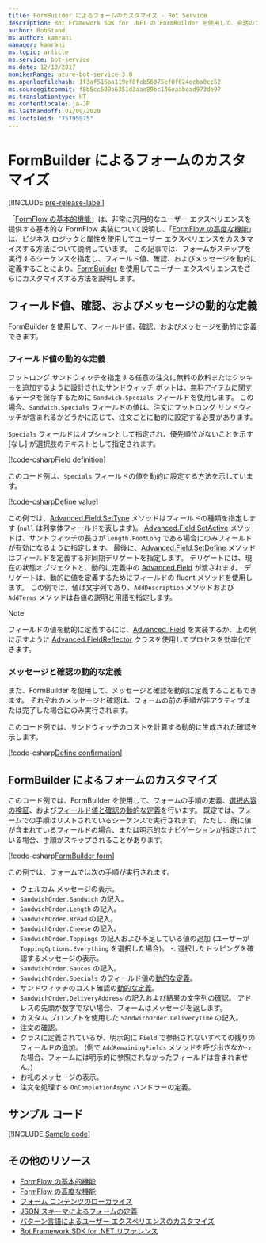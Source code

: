 ```yaml
---
title: FormBuilder によるフォームのカスタマイズ - Bot Service
description: Bot Framework SDK for .NET の FormBuilder を使用して、会話のフローとコンテンツを動的に変更およびカスタマイズする方法について説明します。
author: RobStand
ms.author: kamrani
manager: kamrani
ms.topic: article
ms.service: bot-service
ms.date: 12/13/2017
monikerRange: azure-bot-service-3.0
ms.openlocfilehash: 1f3af516aa119ef8fcb56075ef0f024ecba0cc52
ms.sourcegitcommit: f8b5cc509a6351d3aae89bc146eaabead973de97
ms.translationtype: HT
ms.contentlocale: ja-JP
ms.lasthandoff: 01/09/2020
ms.locfileid: "75795975"
---
```

# <a name="customize-a-form-using-formbuilder"></a>FormBuilder によるフォームのカスタマイズ

[!INCLUDE [pre-release-label](../includes/pre-release-label-v3.md)]

「[FormFlow の基本的機能](bot-builder-dotnet-formflow.md)」は、非常に汎用的なユーザー エクスペリエンスを提供する基本的な FormFlow 実装について説明し、「[FormFlow の高度な機能](bot-builder-dotnet-formflow-advanced.md)」は、ビジネス ロジックと属性を使用してユーザー エクスペリエンスをカスタマイズする方法について説明しています。 この記事では、フォームがステップを実行するシーケンスを指定し、フィールド値、確認、およびメッセージを動的に定義することにより、[FormBuilder][formBuilder] を使用してユーザー エクスペリエンスをさらにカスタマイズする方法を説明します。 

## <a name="dynamically-define-field-values-confirmations-and-messages"></a>フィールド値、確認、およびメッセージの動的な定義

FormBuilder を使用して、フィールド値、確認、およびメッセージを動的に定義できます。

### <a name="dynamically-define-field-values"></a>フィールド値の動的な定義 

フットロング サンドウィッチを指定する任意の注文に無料の飲料またはクッキーを追加するように設計されたサンドウィッチ ボットは、無料アイテムに関するデータを保存するために `Sandwich.Specials` フィールドを使用します。 この場合、`Sandwich.Specials` フィールドの値は、注文にフットロング サンドウィッチが含まれるかどうかに応じて、注文ごとに動的に設定する必要があります。 

`Specials` フィールドはオプションとして指定され、優先順位がないことを示す [なし] が選択肢のテキストとして指定されます。

[!code-csharp[Field definition](../includes/code/dotnet-formflow-formbuilder.cs#fieldDefinition)]

このコード例は、`Specials` フィールドの値を動的に設定する方法を示しています。 

[!code-csharp[Define value](../includes/code/dotnet-formflow-formbuilder.cs#defineValue)]

この例では、[Advanced.Field.SetType][setType] メソッドはフィールドの種類を指定します (`null` は列挙体フィールドを表します)。 [Advanced.Field.SetActive][setActive] メソッドは、サンドウィッチの長さが `Length.FootLong` である場合にのみフィールドが有効になるように指定します。 最後に、[Advanced.Field.SetDefine][setDefine] メソッドはフィールドを定義する非同期デリゲートを指定します。 デリゲートには、現在の状態オブジェクトと、動的に定義中の [Advanced.Field][field] が渡されます。 デリゲートは、動的に値を定義するためにフィールドの fluent メソッドを使用します。 この例では、値は文字列であり、`AddDescription` メソッドおよび `AddTerms` メソッドは各値の説明と用語を指定します。

> [!NOTE]
> フィールドの値を動的に定義するには、[Advanced.IField][iField] を実装するか、上の例に示すように [Advanced.FieldReflector][FieldReflector] クラスを使用してプロセスを効率化できます。 

### <a name="dynamically-define-messages-and-confirmations"></a>メッセージと確認の動的な定義

また、FormBuilder を使用して、メッセージと確認を動的に定義することもできます。 それぞれのメッセージと確認は、フォームの前の手順が非アクティブまたは完了した場合にのみ実行されます。 

このコード例では、サンドウィッチのコストを計算する動的に生成された確認を示します。 

[!code-csharp[Define confirmation](../includes/code/dotnet-formflow-formbuilder.cs#defineConfirmation)]

## <a name="customize-a-form-using-formbuilder"></a>FormBuilder によるフォームのカスタマイズ

このコード例では、FormBuilder を使用して、フォームの手順の定義、[選択内容の検証](bot-builder-dotnet-formflow-advanced.md#add-business-logic)、および[フィールド値と確認の動的な定義](#dynamically-define-field-values-confirmations-and-messages)を行います。 既定では、フォームでの手順はリストされているシーケンスで実行されます。 ただし、既に値が含まれているフィールドの場合、または明示的なナビゲーションが指定されている場合、手順がスキップされることがあります。 

[!code-csharp[FormBuilder form](../includes/code/dotnet-formflow-formbuilder.cs#formBuilderForm)]

この例では、フォームでは次の手順が実行されます。

- ウェルカム メッセージの表示。 
- `SandwichOrder.Sandwich` の記入。 
- `SandwichOrder.Length` の記入。 
- `SandwichOrder.Bread` の記入。 
- `SandwichOrder.Cheese` の記入。 
- `SandwichOrder.Toppings` の記入および不足している値の追加 (ユーザーが `ToppingOptions.Everything` を選択した場合)。 -. 選択したトッピングを確認するメッセージの表示。 
- `SandwichOrder.Sauces` の記入。 
- `SandwichOrder.Specials` のフィールド値の[動的な定義](#dynamically-define-field-values)。 
- サンドウィッチのコスト確認の[動的な定義](#dynamically-define-messages-and-confirmations)。 
- `SandwichOrder.DeliveryAddress` の記入および結果の文字列の[確認](bot-builder-dotnet-formflow-advanced.md#add-business-logic)。 アドレスの先頭が数字でない場合、フォームはメッセージを返します。 
- カスタム プロンプトを使用した `SandwichOrder.DeliveryTime` の記入。 
- 注文の確認。 
- クラスに定義されているが、明示的に `Field` で参照されないすべての残りのフィールドの追加。 (例で `AddRemainingFields` メソッドを呼び出さなかった場合、フォームには明示的に参照されなかったフィールドは含まれません。) 
- お礼のメッセージの表示。 
- 注文を処理する `OnCompletionAsync` ハンドラーの定義。 

## <a name="sample-code"></a>サンプル コード

[!INCLUDE [Sample code](../includes/snippet-dotnet-formflow-samples.md)]

## <a name="additional-resources"></a>その他のリソース

- [FormFlow の基本的機能](bot-builder-dotnet-formflow.md)
- [FormFlow の高度な機能](bot-builder-dotnet-formflow-advanced.md)
- [フォーム コンテンツのローカライズ](bot-builder-dotnet-formflow-localize.md)
- [JSON スキーマによるフォームの定義](bot-builder-dotnet-formflow-json-schema.md)
- [パターン言語によるユーザー エクスペリエンスのカスタマイズ](bot-builder-dotnet-formflow-pattern-language.md)
- <a href="/dotnet/api/?view=botbuilder-3.11.0" target="_blank">Bot Framework SDK for .NET リファレンス</a>

[formBuilder]: /dotnet/api/microsoft.bot.builder.formflow.formbuilder-1

[setType]: /dotnet/api/microsoft.bot.builder.formflow.advanced.field-1.settype

[setActive]: /dotnet/api/microsoft.bot.builder.formflow.advanced.field-1.setactive

[setDefine]: /dotnet/api/microsoft.bot.builder.formflow.advanced.field-1.setdefine

[field]: /dotnet/api/microsoft.bot.builder.formflow.advanced.field-1

[iField]: /dotnet/api/microsoft.bot.builder.formflow.advanced.ifield-1

[FieldReflector]: /dotnet/api/microsoft.bot.builder.formflow.advanced.fieldreflector-1
